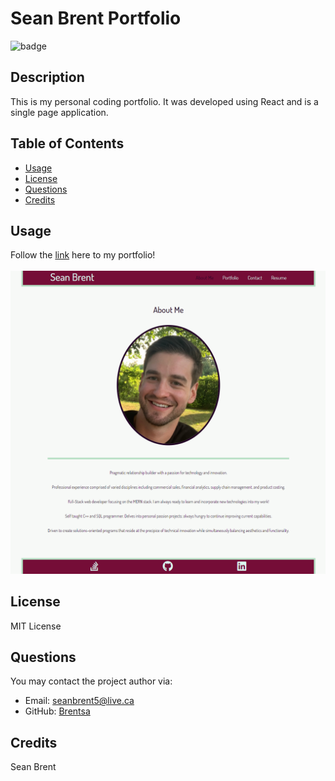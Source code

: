 # Sean Brent Portfolio

![badge](https://img.shields.io/badge/license-MIT%20License-green)

## Description
This is my personal coding portfolio. It was developed using React and is a single page application.

## Table of Contents

* [Usage](#Usage)
* [License](#License)
* [Questions](#Questions)
* [Credits](#Credits)

## Usage
Follow the [link](https://brentsa.github.io/react-portfolio/) here to my portfolio!
<br><br>
![Website Screenshot](./client/src/assets/website.png)

## License
MIT License

## Questions
You may contact the project author via:
* Email: seanbrent5@live.ca
* GitHub: [Brentsa](https://github.com/Brentsa)

## Credits
Sean Brent